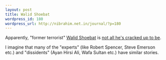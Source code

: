```yaml
--- 
layout: post
title: Walid Shoebat
wordpress_id: 180
wordpress_url: http://nibrahim.net.in/journal/?p=180
---
```

Apparently, "former terrorist" <a href="http://en.wikipedia.org/wiki/Walid_Shoebat">Walid Shoebat</a> is 
<a href="http://www.jpost.com/servlet/Satellite?cid=1206632362598&pagename=JPost%2FJPArticle%2FShowFull">not all he's cracked up to be</a>.

I imagine that many of the "experts" (like Robert Spencer, Steve Emerson etc.) and "dissidents" (Ayan Hirsi Ali, Wafa Sultan etc.) have similar stories.
